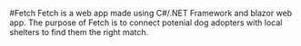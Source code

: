 #Fetch
Fetch is a web app made using C#/.NET Framework and blazor web app. The purpose of Fetch is to 
connect potenial dog adopters with local shelters to find them the right match.